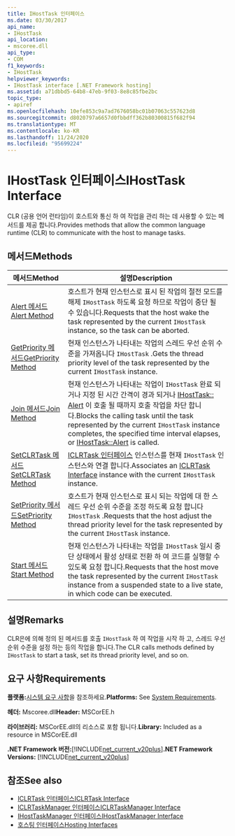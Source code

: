 ```yaml
---
title: IHostTask 인터페이스
ms.date: 03/30/2017
api_name:
- IHostTask
api_location:
- mscoree.dll
api_type:
- COM
f1_keywords:
- IHostTask
helpviewer_keywords:
- IHostTask interface [.NET Framework hosting]
ms.assetid: a71dbbd5-64b8-47eb-9f03-8e8c85fbe2bc
topic_type:
- apiref
ms.openlocfilehash: 10efe853c9a7ad7676058bc01b07063c557623d8
ms.sourcegitcommit: d8020797a6657d0fbbdff362b80300815f682f94
ms.translationtype: MT
ms.contentlocale: ko-KR
ms.lasthandoff: 11/24/2020
ms.locfileid: "95699224"
---
```

# <a name="ihosttask-interface"></a><span data-ttu-id="1dcd8-102">IHostTask 인터페이스</span><span class="sxs-lookup"><span data-stu-id="1dcd8-102">IHostTask Interface</span></span>

<span data-ttu-id="1dcd8-103">CLR (공용 언어 런타임)이 호스트와 통신 하 여 작업을 관리 하는 데 사용할 수 있는 메서드를 제공 합니다.</span><span class="sxs-lookup"><span data-stu-id="1dcd8-103">Provides methods that allow the common language runtime (CLR) to communicate with the host to manage tasks.</span></span>  
  
## <a name="methods"></a><span data-ttu-id="1dcd8-104">메서드</span><span class="sxs-lookup"><span data-stu-id="1dcd8-104">Methods</span></span>  
  
|<span data-ttu-id="1dcd8-105">메서드</span><span class="sxs-lookup"><span data-stu-id="1dcd8-105">Method</span></span>|<span data-ttu-id="1dcd8-106">설명</span><span class="sxs-lookup"><span data-stu-id="1dcd8-106">Description</span></span>|  
|------------|-----------------|  
|[<span data-ttu-id="1dcd8-107">Alert 메서드</span><span class="sxs-lookup"><span data-stu-id="1dcd8-107">Alert Method</span></span>](ihosttask-alert-method.md)|<span data-ttu-id="1dcd8-108">호스트가 현재 인스턴스로 표시 된 작업의 절전 모드를 해제 `IHostTask` 하도록 요청 하므로 작업이 중단 될 수 있습니다.</span><span class="sxs-lookup"><span data-stu-id="1dcd8-108">Requests that the host wake the task represented by the current `IHostTask` instance, so the task can be aborted.</span></span>|  
|[<span data-ttu-id="1dcd8-109">GetPriority 메서드</span><span class="sxs-lookup"><span data-stu-id="1dcd8-109">GetPriority Method</span></span>](ihosttask-getpriority-method.md)|<span data-ttu-id="1dcd8-110">현재 인스턴스가 나타내는 작업의 스레드 우선 순위 수준을 가져옵니다 `IHostTask` .</span><span class="sxs-lookup"><span data-stu-id="1dcd8-110">Gets the thread priority level of the task represented by the current `IHostTask` instance.</span></span>|  
|[<span data-ttu-id="1dcd8-111">Join 메서드</span><span class="sxs-lookup"><span data-stu-id="1dcd8-111">Join Method</span></span>](ihosttask-join-method.md)|<span data-ttu-id="1dcd8-112">현재 인스턴스가 나타내는 작업이 `IHostTask` 완료 되거나 지정 된 시간 간격이 경과 되거나 [IHostTask:: Alert](ihosttask-alert-method.md) 이 호출 될 때까지 호출 작업을 차단 합니다.</span><span class="sxs-lookup"><span data-stu-id="1dcd8-112">Blocks the calling task until the task represented by the current `IHostTask` instance completes, the specified time interval elapses, or [IHostTask::Alert](ihosttask-alert-method.md) is called.</span></span>|  
|[<span data-ttu-id="1dcd8-113">SetCLRTask 메서드</span><span class="sxs-lookup"><span data-stu-id="1dcd8-113">SetCLRTask Method</span></span>](ihosttask-setclrtask-method.md)|<span data-ttu-id="1dcd8-114">[ICLRTask 인터페이스](iclrtask-interface.md) 인스턴스를 현재 `IHostTask` 인스턴스와 연결 합니다.</span><span class="sxs-lookup"><span data-stu-id="1dcd8-114">Associates an [ICLRTask Interface](iclrtask-interface.md) instance with the current `IHostTask` instance.</span></span>|  
|[<span data-ttu-id="1dcd8-115">SetPriority 메서드</span><span class="sxs-lookup"><span data-stu-id="1dcd8-115">SetPriority Method</span></span>](ihosttask-setpriority-method.md)|<span data-ttu-id="1dcd8-116">호스트가 현재 인스턴스로 표시 되는 작업에 대 한 스레드 우선 순위 수준을 조정 하도록 요청 합니다 `IHostTask` .</span><span class="sxs-lookup"><span data-stu-id="1dcd8-116">Requests that the host adjust the thread priority level for the task represented by the current `IHostTask` instance.</span></span>|  
|[<span data-ttu-id="1dcd8-117">Start 메서드</span><span class="sxs-lookup"><span data-stu-id="1dcd8-117">Start Method</span></span>](ihosttask-start-method.md)|<span data-ttu-id="1dcd8-118">현재 인스턴스가 나타내는 작업을 `IHostTask` 일시 중단 상태에서 활성 상태로 전환 하 여 코드를 실행할 수 있도록 요청 합니다.</span><span class="sxs-lookup"><span data-stu-id="1dcd8-118">Requests that the host move the task represented by the current `IHostTask` instance from a suspended state to a live state, in which code can be executed.</span></span>|  
  
## <a name="remarks"></a><span data-ttu-id="1dcd8-119">설명</span><span class="sxs-lookup"><span data-stu-id="1dcd8-119">Remarks</span></span>  

 <span data-ttu-id="1dcd8-120">CLR은에 의해 정의 된 메서드를 호출 `IHostTask` 하 여 작업을 시작 하 고, 스레드 우선 순위 수준을 설정 하는 등의 작업을 합니다.</span><span class="sxs-lookup"><span data-stu-id="1dcd8-120">The CLR calls methods defined by `IHostTask` to start a task, set its thread priority level, and so on.</span></span>  
  
## <a name="requirements"></a><span data-ttu-id="1dcd8-121">요구 사항</span><span class="sxs-lookup"><span data-stu-id="1dcd8-121">Requirements</span></span>  

 <span data-ttu-id="1dcd8-122">**플랫폼:**[시스템 요구 사항](../../get-started/system-requirements.md)을 참조하세요.</span><span class="sxs-lookup"><span data-stu-id="1dcd8-122">**Platforms:** See [System Requirements](../../get-started/system-requirements.md).</span></span>  
  
 <span data-ttu-id="1dcd8-123">**헤더:** Mscoree.dll</span><span class="sxs-lookup"><span data-stu-id="1dcd8-123">**Header:** MSCorEE.h</span></span>  
  
 <span data-ttu-id="1dcd8-124">**라이브러리:** MSCorEE.dll의 리소스로 포함 됩니다.</span><span class="sxs-lookup"><span data-stu-id="1dcd8-124">**Library:** Included as a resource in MSCorEE.dll</span></span>  
  
 <span data-ttu-id="1dcd8-125">**.NET Framework 버전:**[!INCLUDE[net_current_v20plus](../../../../includes/net-current-v20plus-md.md)]</span><span class="sxs-lookup"><span data-stu-id="1dcd8-125">**.NET Framework Versions:** [!INCLUDE[net_current_v20plus](../../../../includes/net-current-v20plus-md.md)]</span></span>  
  
## <a name="see-also"></a><span data-ttu-id="1dcd8-126">참조</span><span class="sxs-lookup"><span data-stu-id="1dcd8-126">See also</span></span>

- [<span data-ttu-id="1dcd8-127">ICLRTask 인터페이스</span><span class="sxs-lookup"><span data-stu-id="1dcd8-127">ICLRTask Interface</span></span>](iclrtask-interface.md)
- [<span data-ttu-id="1dcd8-128">ICLRTaskManager 인터페이스</span><span class="sxs-lookup"><span data-stu-id="1dcd8-128">ICLRTaskManager Interface</span></span>](iclrtaskmanager-interface.md)
- [<span data-ttu-id="1dcd8-129">IHostTaskManager 인터페이스</span><span class="sxs-lookup"><span data-stu-id="1dcd8-129">IHostTaskManager Interface</span></span>](ihosttaskmanager-interface.md)
- [<span data-ttu-id="1dcd8-130">호스팅 인터페이스</span><span class="sxs-lookup"><span data-stu-id="1dcd8-130">Hosting Interfaces</span></span>](hosting-interfaces.md)
